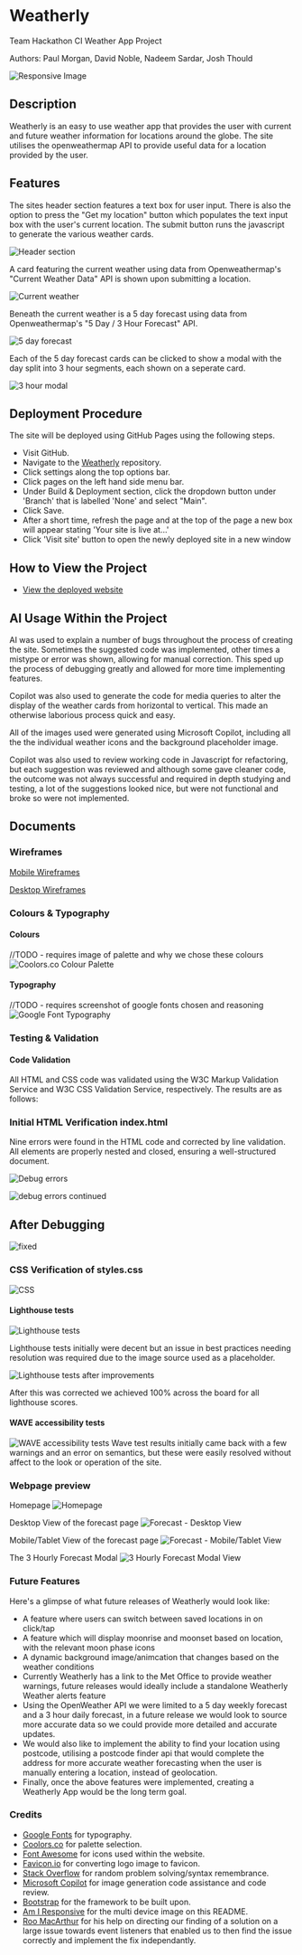 # Weatherly

Team Hackathon CI Weather App Project

Authors: Paul Morgan, David Noble, Nadeem Sardar, Josh Thould

![Responsive Image](./assets/images/readme/Responsive-Image.png)

## Description

Weatherly is an easy to use weather app that provides the user with current and future weather information for locations around the globe. The site utilises the
openweathermap API to provide useful data for a location provided by the user.

## Features

The sites header section features a text box for user input. There is also the option to press the "Get my location" button which populates the text input box with the user's current location. The submit button runs the javascript to generate the various weather cards.

![Header section](assets/images/readme/feature-header.png)

A card featuring the current weather using data from Openweathermap's "Current Weather Data" API is shown upon submitting a location.

![Current weather](assets/images/readme/feature-current.png)

Beneath the current weather is a 5 day forecast using data from Openweathermap's "5 Day / 3 Hour Forecast" API.

![5 day forecast](assets/images/readme/feature-5-day.png)

Each of the 5 day forecast cards can be clicked to show a modal with the day split into 3 hour segments, each shown on a seperate card.

![3 hour modal](assets/images/readme/feature-modal.png)

## Deployment Procedure

The site will be deployed using GitHub Pages using the following steps.

- Visit GitHub.
- Navigate to the [Weatherly](https://kernowpablouk.github.io/Weatherly/) repository.
- Click settings along the top options bar.
- Click pages on the left hand side menu bar.
- Under Build & Deployment section, click the dropdown button under 'Branch' that is labelled 'None' and select "Main".
- Click Save.
- After a short time, refresh the page and at the top of the page a new box will appear stating 'Your site is live at...'
- Click 'Visit site' button to open the newly deployed site in a new window

## How to View the Project

- [View the deployed website](https://kernowpablouk.github.io/Weatherly/)

## AI Usage Within the Project

AI was used to explain a number of bugs throughout the process of creating the site. Sometimes the suggested code was implemented, other times a mistype or error was shown,
allowing for manual correction. This sped up the process of debugging greatly and allowed for more time implementing features.

Copilot was also used to generate the code for media queries to alter the display of the weather cards from horizontal to vertical. This made an otherwise laborious process
quick and easy.

All of the images used were generated using Microsoft Copilot, including all the the individual weather icons and the background placeholder image.

Copilot was also used to review working code in Javascript for refactoring, but each suggestion was reviewed and although some gave cleaner code, the outcome was not always successful and required in depth studying and testing, a lot of the suggestions looked nice, but were not functional and broke so were not implemented.

## Documents

### Wireframes

[Mobile Wireframes](assets/images/readme/weatherly-mobile-wireframes.png)

[Desktop Wireframes](assets/images/readme/weatherly-desktop-wireframe.png)

### Colours & Typography

#### Colours

//TODO - requires image of palette and why we chose these colours
![Coolors.co Colour Palette]()

#### Typography

//TODO - requires screenshot of google fonts chosen and reasoning
![Google Font Typography]()

### Testing & Validation

#### Code Validation

All HTML and CSS code was validated using the W3C Markup Validation Service and W3C CSS Validation Service, respectively. The results are as follows:

### Initial HTML Verification index.html

Nine errors were found in the HTML code and corrected by line validation. All elements are properly nested and closed, ensuring a well-structured document.

![Debug errors](./assets/images/readme/Debug-errors.png)

![debug errors continued](./assets/images/readme/debug-errors-1.png)

## After Debugging

![fixed](./assets/images/readme/debug-fixed.png)

### CSS Verification of styles.css

![CSS](./assets/images/readme/CSS-validate.png)

#### Lighthouse tests

![Lighthouse tests](./assets/images/readme/Lighthouse-tests.png)

Lighthouse tests initially were decent but an issue in best practices needing resolution was required due to the image source used as a placeholder.

![Lighthouse tests after improvements](./assets/images/readme/Lighthouse-tests-post-improvement-to-weather-icon-placeholder-paths.png)

After this was corrected we achieved 100% across the board for all lighthouse scores.

#### WAVE accessibility tests

![WAVE accessibility tests](./assets/images/readme/Wave-test-results.png)
Wave test results initially came back with a few warnings and an error on semantics, but these were easily resolved without affect to the look or operation of the site.

### Webpage preview

Homepage
![Homepage](./assets/images/readme/homepage.png)

Desktop View of the forecast page
![Forecast - Desktop View](./assets/images/readme/forecast-page-desktop.png)

Mobile/Tablet View of the forecast page
![Forecast - Mobile/Tablet View](./assets/images/readme/forecast-page-mobile-tablet.png)

The 3 Hourly Forecast Modal
![3 Hourly Forecast Modal View](./assets/images/readme/hourly-modal.png)

### Future Features

Here's a glimpse of what future releases of Weatherly would look like:

- A feature where users can switch between saved locations in on click/tap
- A feature which will display moonrise and moonset based on location, with the relevant moon phase icons
- A dynamic background image/animcation that changes based on the weather conditions
- Currently Weatherly has a link to the Met Office to provide weather warnings, future releases would ideally include a standalone Weatherly Weather alerts feature
- Using the OpenWeather API we were limited to a 5 day weekly forecast and a 3 hour daily forecast, in a future
release we would look to source more accurate data so we could provide more detailed and accurate updates.
- We would also like to implement the ability to find your location using postcode, utilising a postcode finder api that would complete the address for more accurate weather forecasting when the user is manually entering a location, instead of geolocation.
- Finally, once the above features were implemented, creating a Weatherly App would be the long term goal.

### Credits

- [Google Fonts](https://fonts.google.com/) for typography.
- [Coolors.co](https://coolors.co/) for palette selection.
- [Font Awesome](https://fontawesome.com/) for icons used within the website.
- [Favicon.io](https://favicon.io/) for converting logo image to favicon.
- [Stack Overflow](https://stackoverflow.com/) for random problem solving/syntax remembrance.
- [Microsoft Copilot](https://copilot.microsoft.com/) for image generation code assistance and code review.
- [Bootstrap](https://getbootstrap.com/) for the framework to be built upon.
- [Am I Responsive](https://ui.dev/amiresponsive) for the multi device image on this README.
- [Roo MacArthur](https://github.com/roomacarthur) for his help on directing our finding of a solution on a large issue     towards event listeners that enabled us to then find the issue correctly and implement the fix independantly.

